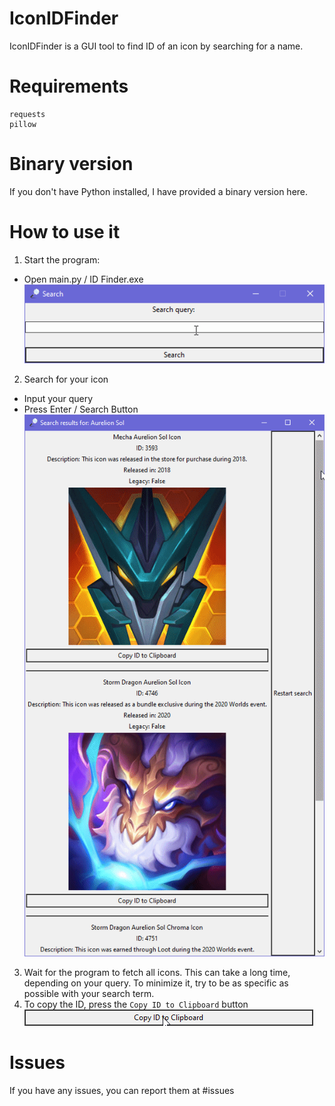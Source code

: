 # IconIDFinder
IconIDFinder is a GUI tool to find ID of an icon by searching for a name.
# Requirements
```
requests
pillow
```
# Binary version
If you don't have Python installed, I have provided a binary version here.
# How to use it
1. Start the program:
* Open main.py / ID Finder.exe
![search](readme/searching.gif)
2. Search for your icon
* Input your query
* Press Enter / Search Button
![list](readme/list.gif)
3. Wait for the program to fetch all icons. This can take a long time, depending on your query. To minimize it, try to be as specific as possible with your search term.
4. To copy the ID, press the `Copy ID to Clipboard` button
![click](readme/click.gif)
# Issues
If you have any issues, you can report them at #issues
